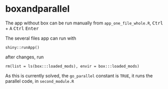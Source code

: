 # boxandparallel

The app without box can be run manually from `app_one_file_whole.R`, <kbd>Ctrl</kbd> + <kbd>A</kbd>     <kbd>Ctrl</kbd> <kbd>Enter</kbd>

The several files app can run with

```
shiny::runApp()
```

after changes, run
```
rm(list = ls(box:::loaded_mods), envir = box:::loaded_mods) 
```

As this is currently solved, the `go_parallel` constant is `TRUE`, it runs the parallel code, in `second_module.R`
